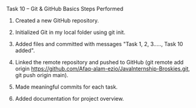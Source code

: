 Task 10 – Git & GitHub Basics
Steps Performed

1. Created a new GitHub repository.

2. Initialized Git in my local folder using git init.

3. Added files and committed with messages "Task 1, 2, 3....., Task 10 added".

4. Linked the remote repository and pushed to GitHub (git remote add origin https://github.com/Afaq-alam-ezio/JavaInternship-Broskies.git, git push origin main).

5. Made meaningful commits for each task.

6. Added documentation for project overview.